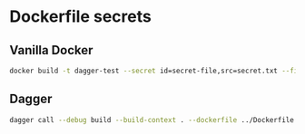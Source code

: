 # Dockerfile secrets

## Vanilla Docker

```bash
docker build -t dagger-test --secret id=secret-file,src=secret.txt --file ../Dockerfile .
```

## Dagger

```bash
dagger call --debug build --build-context . --dockerfile ../Dockerfile --secret-file file:secret.txt
```

